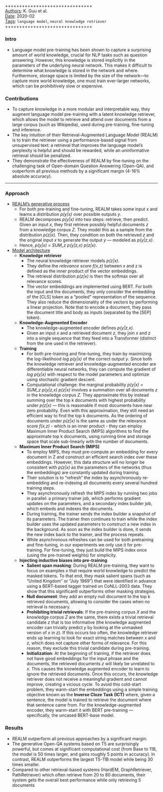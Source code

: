 ##

+++++++++++++++++++++++++++++++  
<ins>Authors</ins>: K. Guu et al.  
<ins>Date</ins>: 2020-02  
<ins>Tags</ins>: `language model`, `neural knowledge retriever`   
+++++++++++++++++++++++++++++++  


### Intro

- Language model pre-training has been shown to capture a surprising amount of world knowledge, crucial for NLP tasks such as question answering. However, this knowledge is stored implicitly in the parameters of the underlying neural network. This makes it difficult to determine what knowledge is stored in the network and where. Furthermore, storage space is limited by the size of the network—to capture more world knowledge, one must train ever-larger networks, which can be prohibitively slow or expensive.


### Contributions

- To capture knowledge in a more modular and interpretable way, they augment language model pre-training with a latent knowledge retriever, which allows the model to retrieve and attend over documents from a large corpus (such as Wikipedia), used during pre-training, fine-tuning and inference.
- The key intuition of their Retrieval-Augmented Language Model (REALM) is to train the retriever using a performance-based signal from unsupervised text: a retrieval that improves the language model’s perplexity is helpful and should be rewarded, while an uninformative retrieval should be penalized.
- They demonstrate the effectiveness of REALM by fine-tuning on the challenging task of Open-domain Question Answering (Open-QA), and outperform all previous methods by a significant margin (4-16% absolute accuracy).

***

### Approach

- <ins>REALM’s generative process</ins>
  - For both pre-training and fine-tuning, REALM takes some input *x* and learns a distribution *p(y|x)* over possible outputs *y*.
  - REALM decomposes *p(y|x)* into two steps: retrieve, then predict. Given an input *x*, they first retrieve possibly helpful documents *z* from a knowledge corpus *Z*. They model this as a sample from the distribution *p(z|x)*. Then, they condition on both the retrieved *z* and the original input *x* to generate the output *y* — modeled as *p(y|z,x)*.
  - Hence, *p(y|x) = SUM_z  p(y|z,x) p(z|x)*.
- <ins>Model architecture</ins>
  - **Knowledge retriever**
    - The neural knowledge retriever models *p(z|x)*.
    - They define the *relevance score* *f(x,z)* between x and z is defined as the inner product of the vector embeddings.
    - The retrieval distribution *p(z|x)* is then the softmax over all relevance scores.
    - The vector embeddings are implemented using BERT. For both the input and the documents, they only consider the embedding of the [CLS] token as a “pooled” representation of the sequence. They also reduce the dimensionality of the vectors by performing a linear projection. Note that to encode a document, they pass the document title and body as inputs (separated by the [SEP] token).
  - **Knowledge-Augmented Encoder**
    - The knowledge-augmented encoder defines *p(y|z,x)*.
    - Given an input *x* and a retrieved document *z*, they join *x* and *z* into a single sequence that they feed into a Transformer (distinct from the one used in the retriever).
  - **Training**
    - For both pre-training and fine-tuning, they train by maximizing the log-likelihood *log p(y|x)* of the correct output *y*. Since both the knowledge retriever and knowledge-augmented encoder are differentiable neural networks, they can compute the gradient of *log p(y|x)* with respect to the model parameters and optimize using stochastic gradient descent.
    - Computational challenge: the marginal probability *p(y|x) = SUM_z  p(y|z,x) p(z|x)* involves a summation over all documents *z* in the knowledge corpus *Z*. They approximate this by instead summing over the top k documents with highest probability under *p(z|x)* — this is reasonable if most documents have near zero probability. Even with this approximation, they still need an efficient way to find the top k documents. As the ordering of documents under *p(z|x)* is the same as under the relevance score *f(x,z)* - which is an inner product - they can employ Maximum Inner Product Search (MIPS) algorithms to find the approximate top k documents, using running time and storage space that scale sub-linearly with the number of documents.
  - **Maximum Inner Product Search (MIPS)**
    - To employ MIPS, they must pre-compute an embedding for every document in Z and construct an efficient search index over these embeddings. However, this data structure will no longer be consistent with *p(z|x)* as the parameters of the networks (thus the embeddings) are constantly updated during training.
    - Their solution is to “refresh” the index by asynchronously re-embedding and re-indexing all documents every several hundred training steps.
    - They asynchronously refresh the MIPS index by running two jobs in parallel: a primary trainer job, which performs gradient updates on the parameters, and a secondary index builder job, which embeds and indexes the documents.
    - During training, the trainer sends the index builder a snapshot of its parameters. The trainer then continues to train while the index builder uses the updated parameters to construct a new index in the background. As soon as the index builder is done, it sends the new index back to the trainer, and the process repeats.
    - While asynchronous refreshes can be used for both pretraining and fine-tuning, in our experiments we only use it for pre-training. For fine-tuning, they just build the MIPS index once (using the pre-trained weights) for simplicity.
  - **Injecting inductive biases into pre-training**
    - **Salient span masking**: During REALM pre-training, they want to focus on examples *x* that require world knowledge to predict the masked tokens. To that end, they mask salient spans (such as “United Kingdom” or “July 1969”) that were identified in advance using a BERT-based tagger trained on CoNLL-2003 data. They show that this significantl outperforms other masking strategies.
    - **Null document**: they add an empty null document to the top k retrieved documents, allowing to consider the cases when no retrieval is necessary.
    - **Prohibiting trivial retrievals**: If the pre-training corpus *X* and the knowledge corpus *Z* are the same, there exists a trivial retrieval candidate *z* that is too informative (the knowledge augmented encoder can trivially predict *y* by looking at the unmasked version of *x* in *z*). If this occurs too often, the knowledge retriever ends up learning to look for exact string matches between *x* and *z*, which does not capture other forms of relevance. For this reason, they exclude this trivial candidate during pre-training.
    - **Initialization**: At the beginning of training, if the retriever does not have good embeddings for the input phrase and the documents, the retrieved documents *z* will likely be unrelated to *x*. This causes the knowledge augmented encoder to learn to ignore the retrieved documents. Once this occurs, the knowledge retriever does not receive a meaningful gradient and cannot improve, creating a vicious cycle. To avoid this cold-start problem, they warm-start the embeddings using a simple training objective known as the **Inverse Cloze Task (ICT)** where, given a sentence, the model is trained to retrieve the document where that sentence came from. For the knowledge-augmented encoder, they warm-start it with BERT pre-training — specifically, the uncased BERT-base model.


### Results

- REALM outperform all previous approaches by a significant margin.
- The generative Open-QA systems based on T5 are surprisingly powerful, but comes at significant computational cost (from Base to 11B, the model is 50 times larger, and gains roughly 5 points in accuracy). In contrast, REALM outperforms the largest T5-11B model while being 30 times smaller.
- Compared to other retrieval-based systems (HardEM, GraphRetriever, PathRetriever) which often retrieve from 20 to 80 documents, their system gets the overall best performance while only retrieving 5 documents

